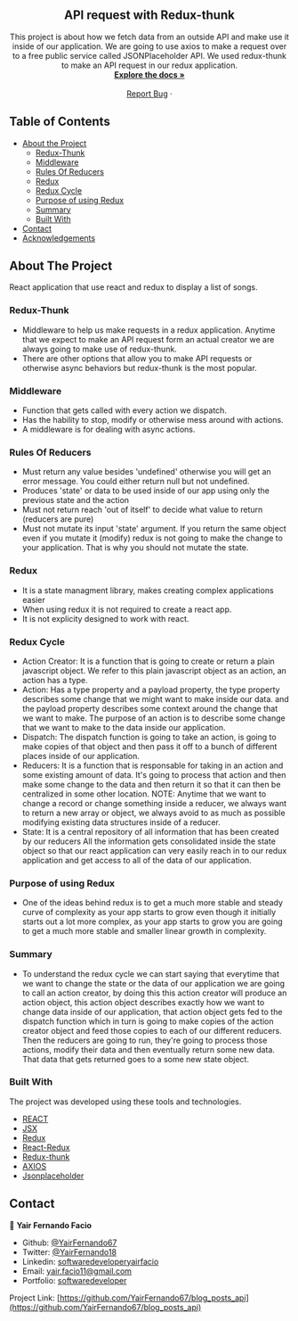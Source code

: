 <!-- PROJECT LOGO -->
<br />
<p align="center">
  <h2 align="center"> API request with Redux-thunk</h2>

  <p align="center">
    This project is about how we fetch data from an outside
    API and make use it inside of our application.
    We are going to use axios to make a request over to a
    free public service called JSONPlaceholder API.
    We used redux-thunk to make an API request in our redux application.
    <br />
    <a href="https://github.com/YairFernando67/blog_posts_api"><strong>Explore the docs »</strong></a>
    <br />
    <br />
    <a href="https://github.com/YairFernando67/blog_posts_api/issues">Report Bug</a>
    ·
  </p>
</p>

<!-- TABLE OF CONTENTS -->

## Table of Contents

- [About the Project](#about-the-project)
  - [Redux-Thunk](Redux-Thunk)
  - [Middleware](Middleware)
  - [Rules Of Reducers](Rules-Of-Reducers)
  - [Redux](#Redux)
  - [Redux Cycle](#Redux-Cycle)
  - [Purpose of using Redux](#Purpose-of-using-Redux)
  - [Summary](Summary)
  - [Built With](#built-with)
- [Contact](#contact)
- [Acknowledgements](#acknowledgements)

<!-- ABOUT THE PROJECT -->

## About The Project

React application that use react and redux to display a list of songs.

### Redux-Thunk

* Middleware to help us make requests in a redux application. Anytime that we expect to make an API request form an actual creator we are always going to make use of redux-thunk. 
* There are other options that allow you to make API requests or otherwise async behaviors but redux-thunk is the most popular.

### Middleware

* Function that gets called with every action we dispatch. 
* Has the hability to stop, modify or otherwise mess around with actions. 
* A middleware is for dealing with async actions.

### Rules Of Reducers
* Must return any value besides 'undefined' otherwise you will get an error
message. You could either return null but not undefined.
* Produces 'state' or data to be used inside of our app using only the previous
state and the action
* Must not return reach 'out of itself' to decide what value to return (reducers are pure)
* Must not mutate its input 'state' argument. If you return the same object
even if you mutate it (modify) redux is not going to make the change to 
your application. That is why you should not mutate the state.

### Redux

* It is a state managment library, makes creating complex applications easier
* When using redux it is not required to create a react app.
* It is not explicity designed to work with react.

### Redux Cycle

* Action Creator: It is a function that is
going to create or return a plain javascript
object. We refer to this plain javascript
object as an action, an action has a type.
* Action: Has a type property and a payload
property, the type property describes some
change that we might want to make inside
our data. and the payload property describes
some context around the change that we
want to make. The purpose of an action is to describe
some change that we want to make to the data
inside our application.
* Dispatch: The dispatch function is going to
take an action, is going to make copies of
that object and then pass it off to a bunch
of different places inside of our application.
* Reducers: It is a function that is responsable
for taking in an action and some existing 
amount of data. It's going to process that
action and then make some change to the data and
then return it so that it can then be centralized
in some other location.
NOTE: Anytime that we want to change a record or change
something inside a reducer, we always want to return a
new array or object, we always avoid to as much as possible
modifying existing data structures inside of a reducer.
* State: It is a central repository of all
information that has been created by our reducers
All the information gets consolidated inside the state object
so that our react application can very easily reach in to our
redux application and get access to all of the data of
our application.

### Purpose of using Redux

* One of the ideas behind redux is to get a much more stable and steady curve of complexity as your app starts to grow even though it initially starts out a lot more complex, as your app starts to grow you are going to get a much more stable and smaller linear growth in complexity.

### Summary

* To understand the redux cycle we can start saying that everytime that we
want to change the state or the data of our application we are going to call an action creator, by doing this this action creator will produce an action object, this action object describes exactly how we want to change data inside of our application, that action object gets fed to the dispatch function which in turn is going to make copies of the action creator object and feed those copies to each of our different reducers. Then the reducers are going to run, they're going to process those actions, modify their data and then eventually return some new data. That data that gets returned goes to a some new state object.

<!-- ![Screenshot Image](public/logoRepo2.PNG) -->

### Built With

The project was developed using these tools and technologies.

- [REACT](https://es.reactjs.org/)
- [JSX](https://reactjs.org/docs/introducing-jsx.html)
- [Redux](https://github.com/reduxjs/redux)
- [React-Redux](https://github.com/reduxjs/react-redux)
- [Redux-thunk](https://github.com/reduxjs/redux-thunk)
- [AXIOS](https://github.com/axios/axios)
- [Jsonplaceholder](http://jsonplaceholder.typicode.com/)

<!-- CONTACT -->
## Contact
👤 **Yair Fernando Facio**

- Github: [@YairFernando67](https://github.com/YairFernando67)
- Twitter: [@YairFernando18](https://twitter.com/YairFernando18)
- Linkedin: [softwaredeveloperyairfacio](https://www.linkedin.com/in/softwaredeveloperyairfacio/)
- Email: [yair.facio11@gmail.com](https://mail.google.com/mail/?view=cm&fs=1&tf=1&to=yair.facio11@gmail.com)
- Portfolio: [softwaredeveloper](https://yairfernando67.github.io/Portfolio/)

<p align="center">

  Project Link: [https://github.com/YairFernando67/blog_posts_api](https://github.com/YairFernando67/blog_posts_api)

</p>
